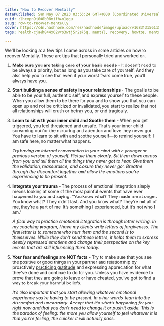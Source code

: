 ```yaml
---
title: "How to Recover Mentally"
datePublished: Sun May 07 2023 03:53:24 GMT+0000 (Coordinated Universal Time)
cuid: clhcvpn9j000b08mifh4n1qgu
slug: how-to-recover-mentally
cover: https://cdn.hashnode.com/res/hashnode/image/upload/v1683431561159/f387fe0b-84d0-4d69-b69c-860445a0d245.jpeg
tags: health-cjaeh844x02vvo3wtj5r2s75q, mental, recovery, howtos, mentalhealth-1

---
```


We'll be looking at a few tips I came across in some articles on how to recover Mentally. These are tips that I personally tried and worked on.

1. **Make sure you are taking care of your basic needs** - It doesn’t need to be always a priority, but as long as you take care of yourself. And they also help you to see that even if your worst fears come true, you’ll always have you.
    
2. **Start building a sense of safety in your relationships** - The goal is to be able to be your full, authentic self, and express yourself to these people. When you allow them to be there for you and to show you that you can open up and not be criticized or invalidated, you start to realize that not all relationships will crush or betray you, or end tragically.
    
3. **Learn to sit with your inner child and Soothe them** - When you get triggered, you feel threatened and unsafe. That’s your inner child screaming out for the nurturing and attention and love they never got. You have to learn to sit with and soothe yourself—to remind yourself: I am safe here, no matter what happens.  
      
    *Try having an internal conversation in your mind with a younger or previous version of yourself. Picture them clearly. Sit them down across from you and tell them all the things they never got to hear. Give them the validation, reassurance, and closure they never got. Breathe through the discomfort together and allow the emotions you’re experiencing to be present.*
    
4. **Integrate your trauma** - The process of emotional integration simply means looking at some of the most painful events that have ever happened to you and saying: “You know what? They made me stronger. You know what? They didn’t last. And you know what? They’re not all of me, they’re a part of me. It’s something I experienced, but it’s not who I am.”  
      
    *A final way to practice emotional integration is through letter writing. In my coaching program, I have my clients write letters of forgiveness. The first letter is to someone who hurt them and the second is to themselves. While they don’t send these letters, it helps them to express deeply repressed emotions and change their perspective on the key events that are still influencing them today.*
    
5. **Your fear and feelings are NOT facts** - Try to make sure that you see the positive or good things in your partner and relationship by proactively [practicing gratitude](https://www.crackliffe.com/words/2018/10/27/how-to-practice-gratitude-even-in-tough-times) and expressing appreciation for what they’ve done and continue to do for you. Unless you have evidence to prove that they are going to leave or have cheated, you’ve got to find a way to break your harmful beliefs.  
      
    *It’s also important that you start allowing whatever emotional experience you’re having to be present. In other words, lean into the discomfort and uncertainty. Accept that it’s what’s happening for you right now and that you don’t need to change it or push it aside. This is the paradox of feeling: the more you allow yourself to feel whatever it is that you’re feeling, the quicker it will actually pass.*